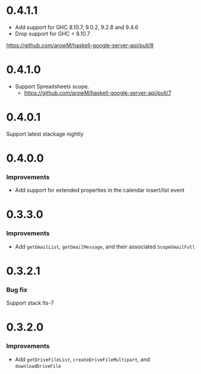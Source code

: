 # 0.4.1.1

- Add support for GHC 8.10.7, 9.0.2, 9.2.8 and 9.4.6
- Drop support for GHC < 8.10.7

https://github.com/arowM/haskell-google-server-api/pull/8

# 0.4.1.0

- Support Spreadsheets scope.
  - https://github.com/arowM/haskell-google-server-api/pull/7

# 0.4.0.1

Support latest stackage nightly

# 0.4.0.0

### Improvements

- Add support for extended properties in the calendar insert/list event

# 0.3.3.0

### Improvements

- Add `getGmailList`, `getGmailMessage`, and their associated `ScopeGmailFull`

# 0.3.2.1

### Bug fix

Support stack lts-7

# 0.3.2.0

### Improvements

- Add `getDriveFileList`, `createDriveFileMultipart`, and `downloadDriveFile`
